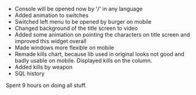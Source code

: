 - Console will be opened now by '/' in any language
- Added animation to switches
- Switched left menu to be opened by burger on mobile
- Changed background of the title screen to video
- Added some animation on pointing the characters on title screen and improved this widget overall
- Made windows more flexible on mobile
- Remade kills chart, because lib used in original looks not good and badly usable on mobile. Displayed kills on the column.
- Added kills by weapon
- SQL history

Spent 9 hours on doing all stuff.
